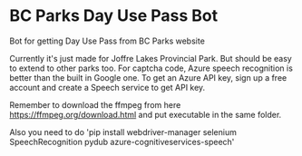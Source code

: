 # BC Parks Day Use Pass Bot
Bot for getting Day Use Pass from BC Parks website

Currently it's just made for Joffre Lakes Provincial Park. But should be easy to extend to other parks too.
For captcha code, Azure speech recognition is better than the built in Google one. 
To get an Azure API key, sign up a free account and create a Speech service to get API key.

Remember to download the ffmpeg from here https://ffmpeg.org/download.html and put executable in the same folder.

Also you need to do 'pip install webdriver-manager selenium SpeechRecognition pydub azure-cognitiveservices-speech'
